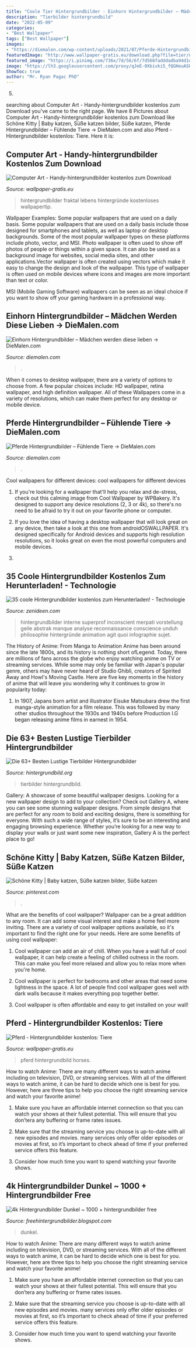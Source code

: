 ```yaml
---
title: "Coole Tier Hintergrundbilder - Einhorn Hintergrundbilder – Mädchen Werden Diese Lieben → Diemalen.com"
description: "Tierbilder hintergrundbild"
date: "2022-05-09"
categories:
- "Best Wallpaper"
tags: ["Best Wallpaper"]
images:
- "https://diemalen.com/wp-content/uploads/2021/07/Pferde-Hintergrundbilder-5-e1625780256530-2048x1280.jpg"
featuredImage: "http://www.wallpaper-gratis.eu/download.php?file=tier/natur/pferd003_1024x768.jpg"
featured_image: "https://i.pinimg.com/736x/7d/56/6f/7d566fadddadba94d1d540ad418636e5.jpg"
image: "https://lh3.googleusercontent.com/proxy/qJeE-0Xbivki5_fQGHeuASHwfWRjY_hSNdqlxM5vUDvivw_7bTkzr10pVaZtrnPAXWKH8uW6VnF5nZKrll4n-Qu4N2eCBeO7cO5IfZBR9IBiVDk6wKZodS-2VFwqgzmE1wD9oX4B=w1200-h630-p-k-no-nu"
ShowToc: true
author: "Mr. Ryan Pagac PhD"
---
```



5.

	

		
searching about Computer Art - Handy-hintergrundbilder kostenlos zum Download you've came to the right page. We have 8 Pictures about Computer Art - Handy-hintergrundbilder kostenlos zum Download like Schöne Kitty | Baby katzen, Süße katzen bilder, Süße katzen, Pferde Hintergrundbilder – Fühlende Tiere → DieMalen.com and also Pferd - Hintergrundbilder kostenlos: Tiere. Here it is:
		
    
## Computer Art - Handy-hintergrundbilder Kostenlos Zum Download

<img loading=lazy src="http://www.wallpaper-gratis.eu/handy-hintergrundbilder/computer-art/fraktal/fraktal011_480x800.jpg" onerror="this.onerror=null;this.src='https://tse1.mm.bing.net/th?id=OIP.Q0YtdaUqDXaQurVtAlZ5ZwHaMW&amp;pid=15.1';" alt="Computer Art - Handy-hintergrundbilder kostenlos zum Download">

_Source: wallpaper-gratis.eu_

>hintergrundbilder fraktal lebens hintergründe kostenloses wallpapertip. 

	

Wallpaper Examples: Some popular wallpapers that are used on a daily basis.
Some popular wallpapers that are used on a daily basis include those designed for smartphones and tablets, as well as laptop or desktop backgrounds. Some of the most popular wallpaper types on these platforms include photo, vector, and MSI. 
Photo wallpaper is often used to show off photos of people or things within a given space. It can also be used as a background image for websites, social media sites, and other applications.Vector wallpaper is often created using vectors which make it easy to change the design and look of the wallpaper. This type of wallpaper is often used on mobile devices where icons and images are more important than text or color. 

MSI (Mobile Gaming Software) wallpapers can be seen as an ideal choice if you want to show off your gaming hardware in a professional way.

    
## Einhorn Hintergrundbilder – Mädchen Werden Diese Lieben → DieMalen.com

<img loading=lazy src="https://diemalen.com/wp-content/uploads/2021/06/einhorn-hintergrundbilder-4-e1624410185370-1024x576.jpg" onerror="this.onerror=null;this.src='https://tse4.mm.bing.net/th?id=OIP.kjIeS5sYFysU9tskmP6tfAHaEK&amp;pid=15.1';" alt="Einhorn Hintergrundbilder – Mädchen werden diese lieben → DieMalen.com">

_Source: diemalen.com_

>. 

	

When it comes to desktop wallpaper, there are a variety of options to choose from. A few popular choices include: HD wallpaper, retina wallpaper, and high definition wallpaper. All of these Wallpapers come in a variety of resolutions, which can make them perfect for any desktop or mobile device. 

    
## Pferde Hintergrundbilder – Fühlende Tiere → DieMalen.com

<img loading=lazy src="https://diemalen.com/wp-content/uploads/2021/07/Pferde-Hintergrundbilder-5-e1625780256530-2048x1280.jpg" onerror="this.onerror=null;this.src='https://tse4.mm.bing.net/th?id=OIP.di7P598CI2mr6GJMR_rhEAHaEo&amp;pid=15.1';" alt="Pferde Hintergrundbilder – Fühlende Tiere → DieMalen.com">

_Source: diemalen.com_

>. 

	

Cool wallpapers for different devices:
cool wallpapers for different devices 

1. If you're looking for a wallpaper that'll help you relax and de-stress, check out this calming image from Cool Wallpaper by WPBakery. It's designed to support any device resolutions (2, 3 or 4k), so there's no need to be afraid to try it out on your favorite phone or computer.

2. If you love the idea of having a desktop wallpaper that will look great on any device, then take a look at this one from androidOSWALLPAPER. It's designed specifically for Android devices and supports high resolution resolutions, so it looks great on even the most powerful computers and mobile devices.

3.

    
## 35 Coole Hintergrundbilder Kostenlos Zum Herunterladen! - Technologie

<img loading=lazy src="https://zenideen.com/wp-content/uploads/2017/01/coole-hintergrundbilder-coole-wallpaper-ideen-abstrakt-geile-hintergründe-800x545.jpg" onerror="this.onerror=null;this.src='https://tse4.mm.bing.net/th?id=OIP.9498zWTnfYzHClSUcYVjQAHaFC&amp;pid=15.1';" alt="35 coole Hintergrundbilder kostenlos zum Herunterladen! - Technologie">

_Source: zenideen.com_

>hintergrundbilder interne superprof inconscient merpati vorstellung geile abstrak manque analyse reconnaissance conscience unduh philosophie hintergründe animation agit quoi infographie sujet. 

	

The History of Anime: From Manga to Animation
Anime has been around since the late 1800s, and its history is nothing short ofLegend. Today, there are millions of fans across the globe who enjoy watching anime on TV or streaming services. While some may only be familiar with Japan's popular genre, others may have never heard of Studio Ghibli, creators of Spirited Away and Howl's Moving Castle. Here are five key moments in the history of anime that will leave you wondering why it continues to grow in popularity today:
1) In 1907, Japans born artist and illustrator Eisuke Matsubara drew the first manga-style animation for a film release. This was followed by many other studios throughout the 1930s and 1940s before Production I.G began releasing anime films in earnest in 1954.

    
## Die 63+ Besten Lustige Tierbilder Hintergrundbilder

<img loading=lazy src="http://hintergrundbild.org/wallpaper/full/d/a/5/84532-top-lustige-tierbilder-hintergrundbilder-2560x1600-fuer-iphone-5s.jpg" onerror="this.onerror=null;this.src='https://tse4.mm.bing.net/th?id=OIP.78YpEHmBIzJ26ID0p-mLegHaEo&amp;pid=15.1';" alt="Die 63+ Besten Lustige Tierbilder Hintergrundbilder">

_Source: hintergrundbild.org_

>tierbilder hintergrundbild. 

	

Gallery: A showcase of some beautiful wallpaper designs.
Looking for a new wallpaper design to add to your collection? Check out Gallery A, where you can see some stunning wallpaper designs. From simple designs that are perfect for any room to bold and exciting designs, there is something for everyone. With such a wide range of styles, it’s sure to be an interesting and engaging browsing experience. Whether you’re looking for a new way to display your walls or just want some new inspiration, Gallery A is the perfect place to go!





	
	
    
## Schöne Kitty | Baby Katzen, Süße Katzen Bilder, Süße Katzen

<img loading=lazy src="https://i.pinimg.com/736x/7d/56/6f/7d566fadddadba94d1d540ad418636e5.jpg" onerror="this.onerror=null;this.src='https://tse1.mm.bing.net/th?id=OIP.BNI0hLCnqywYQLTGp894xwHaGF&amp;pid=15.1';" alt="Schöne Kitty | Baby katzen, Süße katzen bilder, Süße katzen">

_Source: pinterest.com_

>. 

	

What are the benefits of cool wallpaper?
Wallpaper can be a great addition to any room. It can add some visual interest and make a home feel more inviting. There are a variety of cool wallpaper options available, so it's important to find the right one for your needs. Here are some benefits of using cool wallpaper: 
1. Cool wallpaper can add an air of chill. When you have a wall full of cool wallpaper, it can help create a feeling of chilled outness in the room. This can make you feel more relaxed and allow you to relax more when you're home. 

2. Cool wallpaper is perfect for bedrooms and other areas that need some lightness in the space. A lot of people find cool wallpaper goes well with dark walls because it makes everything pop together better. 

3. Cool wallpaper is often affordable and easy to get installed on your wall!

    
## Pferd - Hintergrundbilder Kostenlos: Tiere

<img loading=lazy src="http://www.wallpaper-gratis.eu/download.php?file=tier/natur/pferd003_1024x768.jpg" onerror="this.onerror=null;this.src='https://tse2.mm.bing.net/th?id=OIP.VDk9ayBelD8uwjNSngHG-QHaFj&amp;pid=15.1';" alt="Pferd - Hintergrundbilder kostenlos: Tiere">

_Source: wallpaper-gratis.eu_

>pferd hintergrundbild horses. 

	

How to watch Anime: There are many different ways to watch anime including on television, DVD, or streaming services.
With all of the different ways to watch anime, it can be hard to decide which one is best for you. However, here are three tips to help you choose the right streaming service and watch your favorite anime!
1. Make sure you have an affordable internet connection so that you can watch your shows at their fullest potential. This will ensure that you don’tera any buffering or frame rates issues.

2. Make sure that the streaming service you choose is up-to-date with all new episodes and movies. many services only offer older episodes or movies at first, so it’s important to check ahead of time if your preferred service offers this feature.

3. Consider how much time you want to spend watching your favorite shows.

    
## 4k Hintergrundbilder Dunkel ~ 1000 + Hintergrundbilder Free

<img loading=lazy src="https://lh3.googleusercontent.com/proxy/qJeE-0Xbivki5_fQGHeuASHwfWRjY_hSNdqlxM5vUDvivw_7bTkzr10pVaZtrnPAXWKH8uW6VnF5nZKrll4n-Qu4N2eCBeO7cO5IfZBR9IBiVDk6wKZodS-2VFwqgzmE1wD9oX4B=w1200-h630-p-k-no-nu" onerror="this.onerror=null;this.src='https://tse1.mm.bing.net/th?id=OIP.nBBwndkAPoH_uDKu0DdQuAHaD4&amp;pid=15.1';" alt="4k Hintergrundbilder Dunkel ~ 1000 + hintergrundbilder free">

_Source: freehintergrundbilder.blogspot.com_

>dunkel. 

	

How to watch Anime: There are many different ways to watch anime including on television, DVD, or streaming services.
With all of the different ways to watch anime, it can be hard to decide which one is best for you. However, here are three tips to help you choose the right streaming service and watch your favorite anime!
1. Make sure you have an affordable internet connection so that you can watch your shows at their fullest potential. This will ensure that you don’tera any buffering or frame rates issues.

2. Make sure that the streaming service you choose is up-to-date with all new episodes and movies. many services only offer older episodes or movies at first, so it’s important to check ahead of time if your preferred service offers this feature.

3. Consider how much time you want to spend watching your favorite shows.

